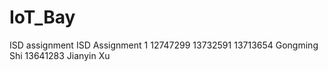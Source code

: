 # IoT_Bay
ISD assignment 
ISD Assignment 1 12747299 13732591 13713654 Gongming Shi 13641283 Jianyin Xu
